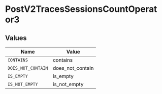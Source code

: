 # PostV2TracesSessionsCountOperator3


## Values

| Name               | Value              |
| ------------------ | ------------------ |
| `CONTAINS`         | contains           |
| `DOES_NOT_CONTAIN` | does_not_contain   |
| `IS_EMPTY`         | is_empty           |
| `IS_NOT_EMPTY`     | is_not_empty       |